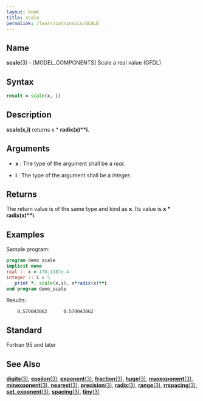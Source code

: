 ```yaml
---
layout: book
title: scale
permalink: /learn/intrinsics/SCALE
---
```

## __Name__

__scale__(3) - \[MODEL\_COMPONENTS\] Scale a real value
(GFDL)

## __Syntax__
```fortran
result = scale(x, i)
```
## __Description__

__scale(x,i)__ returns x \* __radix(x)\*\*i__.

## __Arguments__

  - __x__
    : The type of the argument shall be a _real_.

  - __i__
    : The type of the argument shall be a _integer_.

## __Returns__

The return value is of the same type and kind as __x__. Its value is 
__x \* radix(x)\*\*i__.

## __Examples__

Sample program:

```fortran
program demo_scale
implicit none
real :: x = 178.1387e-4
integer :: i = 5
   print *, scale(x,i), x*radix(x)**i
end program demo_scale
```

Results:

```
    0.570043862      0.570043862
```

## __Standard__

Fortran 95 and later

## __See Also__

[__digits__(3)](DIGITS),
[__epsilon__(3)](EPSILON),
[__exponent__(3)](EXPONENT),
[__fraction__(3)](FRACTION),
[__huge__(3)](HUGE),
[__maxexponent__(3)](MAXEXPONENT),
[__minexponent__(3)](MINEXPONENT),
[__nearest__(3)](NEAREST),
[__precision__(3)](PRECISION),
[__radix__(3)](RADIX),
[__range__(3)](RANGE),
[__rrspacing__(3)](RRSPACING),
[__set\_exponent__(3)](SET_EXPONENT),
[__spacing__(3)](SPACING),
[__tiny__(3)](TINY)

